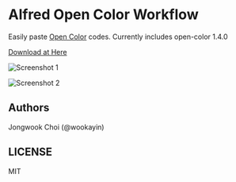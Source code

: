 Alfred Open Color Workflow
==========================

Easily paste [Open Color](https://yeun.github.io/open-color/) codes. Currently includes open-color 1.4.0

[Download at Here](https://github.com/wookayin/alfred-open-color-workflow/releases)


![Screenshot 1](https://raw.github.com/wookayin/alfred-open-color-workflow/master/screenshots/oc-empty.png)

![Screenshot 2](https://raw.github.com/wookayin/alfred-open-color-workflow/master/screenshots/oc-green.png)


Authors
-------

Jongwook Choi (@wookayin)


LICENSE
-------

MIT
